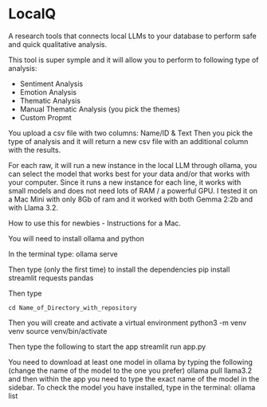 # LocalQ
A research tools that connects local LLMs to your database to perform safe and quick qualitative analysis. 

This tool is super symple and it will allow you to perform to following type of analysis:
 - Sentiment Analysis
 - Emotion Analysis
 - Thematic Analysis
 - Manual Thematic Analysis (you pick the themes)
 - Custom Propmt

You upload a csv file with two columns: Name/ID	& Text
Then you pick the type of analysis and it will return a new csv file with an additional column with the results.

For each raw, it will run a new instance in the local LLM through ollama, you can select the model that works best for your data and/or that works with your computer. Since it runs a new instance for each line, it works with small models and does not need lots of RAM / a powerful GPU. I tested it on a Mac Mini with only 8Gb of ram and it worked with both Gemma 2:2b and with Llama 3.2.

How to use this for newbies - Instructions for a Mac.

You will need to install ollama and python

  In the terminal type:
    ollama serve

  Then type (only the first time) to install the dependencies
    pip install streamlit requests pandas

  Then type

    cd Name_of_Directory_with_repository
  
  Then you will create and activate a virtual environment
    python3 -m venv venv
    source venv/bin/activate

  Then type the following to start the app
    streamlit run app.py
  
You need to download at least one model in ollama by typing the following (change the name of the model to the one you prefer)
    ollama pull llama3.2
and then within the app you need to type the exact name of the model in the sidebar. To check the model you have installed, type in the terminal:
    ollama list


